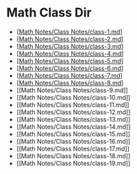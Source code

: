 # Math Class Dir
- [[Math Notes/Class Notes/class-1.md]]
- [[Math Notes/Class Notes/class-2.md]]
- [[Math Notes/Class Notes/class-3.md]]
- [[Math Notes/Class Notes/class-4.md]]
- [[Math Notes/Class Notes/class-5.md]]
- [[Math Notes/Class Notes/class-6.md]]
- [[Math Notes/Class Notes/class-7.md]]
- [[Math Notes/Class Notes/class-8.md]]
- [[Math Notes/Class Notes/class-9.md]]
- [[Math Notes/Class Notes/class-10.md]]
- [[Math Notes/Class Notes/class-11.md]]
- [[Math Notes/Class Notes/class-12.md]]
- [[Math Notes/Class Notes/class-13.md]]
- [[Math Notes/Class Notes/class-14.md]]
- [[Math Notes/Class Notes/class-15.md]]
- [[Math Notes/Class Notes/class-16.md]]
- [[Math Notes/Class Notes/class-17.md]]
- [[Math Notes/Class Notes/class-18.md]]
- [[Math Notes/Class Notes/class-19.md]]



[//begin]: # "Autogenerated link references for markdown compatibility"
[Math Notes/Class Notes/class-1.md]: class-1.md "Lesson 1"
[Math Notes/Class Notes/class-2.md]: class-2.md "Lesson 2"
[Math Notes/Class Notes/class-3.md]: class-3.md "Lesson 3"
[Math Notes/Class Notes/class-4.md]: class-4.md "Lesson 4"
[Math Notes/Class Notes/class-5.md]: class-5.md "Lesson 5"
[Math Notes/Class Notes/class-6.md]: class-6.md "Lesson 6"
[Math Notes/Class Notes/class-7.md]: class-7.md "Lesson 7"
[Math Notes/Class Notes/class-8.md]: class-8.md "Lesson 8"
[//end]: # "Autogenerated link references"
